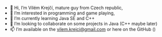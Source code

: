 - 👋 Hi, I’m Vilém Krejčí, mature guy from Czech republic,
- 👀 I’m interested in programming and game playing,
- 🌱 I’m currently learning Java SE and C++
- 💞️ I’m looking to collaborate on some projects in Java (C++ maybe later)
- 📫 I’m available on the vilem.krejci@gmail.com or here on the GitHub ()

<!---
VilemKrejci/VilemKrejci is a ✨ special ✨ repository because its `README.md` (this file) appears on your GitHub profile.
You can click the Preview link to take a look at your changes.
--->
